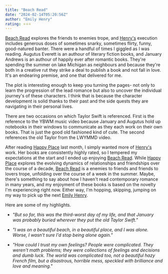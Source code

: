 ```yaml
---
title: "Beach Read"
date: "2024-02-14T05:20:56Z"
author: "Emily Henry"
rating: ⭐⭐⭐
---
```


<a href="https://www.goodreads.com/book/show/52867387-beach-read">Beach Read</a> explores the friends to enemies trope, and <a href="https://www.goodreads.com/author/show/13905555.Emily_Henry">Henry's</a> execution includes generous doses of sometimes snarky, sometimes flirty, funny, good-natured banter. There were a handful of times I giggled as I was reading. Augutus Everett is an authour of literary fiction books, and January Andrews is an authour of happily ever after romantic books. They're spending the summer on lake Michigan as neighbours and because they're both in a creative rut they strike a deal to publish a book and not fall in love. It's an endearing premise, and one that delivered for me. 

The plot is interesting enough to keep you turning the pages- not only to learn the progression of the lead romance but also to uncover the individual journey's of these characters. I think that is because the character development is solid thanks to their past and the side quests they are navigating in their personal lives.

There are two occasions on which Taylor Swift is referenced. First is the reference to the YBWM music video because January and Augutus hold up notebooks in their windows to communicate as they each work on their own books. That is just the good old fashioned kind of cute. The second references the old Taylor from the LWYMMD video. 

After reading <a href="https://www.goodreads.com/book/show/61718053-happy-place">Happy Place</a> last month, I simply wanted more of <a href="https://www.goodreads.com/author/show/13905555.Emily_Henry">Henry's</a> work. Her books are consistently highly rated, so I tempered my expectations at the start and I ended up enjoying <a href="https://www.goodreads.com/book/show/52867387-beach-read">Beach Read</a>. While <a href="https://www.goodreads.com/book/show/61718053-happy-place">Happy Place</a> explores the evolving dynamics of relationships and friendships over the course of a decade, <a href="https://www.goodreads.com/book/show/52867387-beach-read">Beach Read</a> is a enemies to friends and friends to lovers trope, unfolding over the course of a week in the summer. Maybe, there's something to say about how I haven't read contemporary romance in many years, and my enjoyment of these books is based on the novelty I'm experiencing right now. Either way, I'm hopping, skipping, jumping on my way to pick up the next <a href="https://www.goodreads.com/author/show/13905555.Emily_Henry">Emily Henry</a>.





Here are some of my highlights.

<i>

* "But so far, this was the third-worst day of my life, and that January was probably buried wherever they put the old Taylor Swift."

* "I was on a beautiful beach, in a beautiful place, and I was alone. Worse, I wasn't sure I'd stop being alone again."

* "How could I trust my own feelings? People were complicated. They weren't math problems; they were collections of feelings and decisions and dumb luck. The world was complicated too, not a beautiful hazy French film, but a disastrous, horrible mess, speckled with brilliance and love and meaning."
</i>